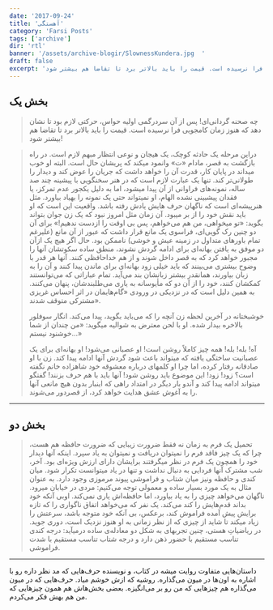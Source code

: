 ```yaml
---
date: '2017-09-24'
title: 'آهستگی'
category: 'Farsi Posts'
tags: ['archive']
dir: 'rtl'
banner: '/assets/archive-blogir/SlownessKundera.jpg  '
draft: false
excerpt: 'چه صحنه گردانی‌ای! پس از آن سردرگمی اولیه حواس، حرکتی لازم بود تا نشان دهد که هنوز زمان کامجویی فرا نرسیده است. قیمت را باید بالاتر برد تا تقاضا هم بیشتر شود!'
---
```


## بخش یک

> چه صحنه گردانی‌ای! پس از آن سردرگمی اولیه حواس، حرکتی لازم بود تا نشان دهد که هنوز زمان کامجویی فرا نرسیده است. قیمت را باید بالاتر برد تا تقاضا هم بیشتر شود!

> دراین مرحله یک حادثه کوچک، یک هیجان و نوعی انتظار مبهم لازم است. در راه بازگشت به قصر، مادام «ت» وانمود میکند که پریشان حال است. البته او خوب میداند در پایان کار، قدرت آن را خواهد داشت که جریان را عوض کند و دیدار را طولانی‌تر کند. تنها یک عبارت لازم است که در هنر سخنگویی با پیشینه چند صد ساله، نمونه‌های فراوانی از آن پیدا میشود، اما به دلیل یکجور عدم تمرکز، یا فقدان پیشبینی نشده الهام، او نمیتواند حتی یک نمونه را بهیاد بیاورد. مثل هنرپیشه‌ای است که ناگهان حرف هایش یادش رفته باشد. واقعیت این است که او باید نقش خود را از بر میبود. آن زمان مثل امروز نبود که یک زن جوان بتواند بگوید: «تو میخواهی، من هم می‌خواهم، پس بی اوقت را ازدست ندهیم!» برای آن دو چنین رک گویی‌ای، فراسوی یک مانع قرار داشت که عبور از آن مانع (علیرغم تمام باورهای متداول در زمینه عیش و خوشی) ناممکن بود. حال اگر هیچ یک ازآن دو موفق به یافتن بهانه‌ای برای ادامه گردش نشوند، منطق ساده سکوتشان آنها را مجبور خواهد کرد که به قصر داخل شوند و از هم خداحافظی کنند. آنها هر قدر با وضوح بیشتری می‌بینند که باید خیلی زود بهانه‌ای برای ماندن پیدا کنند و آن را به زبان بیاورند، همانقدر بیشتر زبانشان بند می‌آید. تمام عباراتی که می‌توانستند کمکشان کنند، خود را از آن دو که مأیوسانه به یاری می‌طلبندشان، پنهان می‌کنند. به همین دلیل است که در نزدیکی در ورودی «گام‌هایمان در اثر احساس غریزی مشترکی متوقف شدند».
>
> خوشبختانه در آخرین لحظه زن آنچه را که می‌باید بگوید، پیدا می‌کند. انگار سوفلور بالاخره بیدار شده. او با لحن معترض به شوالیه میگوید: «من چندان از شما خوشنود نیستم...»
>
> آه! بله! بله! همه چیز کاملاً روشن است! او عصبانی می‌شود! او بهانه‌ای برای یک عصبانیت ساختگی یافته که میتواند باعث شود گردش آنها ادامه پیدا کند. زن با او صادقانه رفتار کرده، اما چرا او کلمهای درباره معشوقه خود شاهزاده خانم نگفته است؟ زود! زود! این موضوع باید روشن شود! آنها باید با هم حرف بزنند! گفتگو میتواند ادامه پیدا کند و آندو بار دیگر در امتداد راهی که اینبار بدون هیچ مانعی آنها را به آغوش عشق هدایت خواهد کرد، از قصردور می‌شوند.

---

## بخش دو

> تحمیل یک فرم به زمان نه فقط ضرورت زیبایی که ضرورت حافظه هم هست، چرا که یک چیز فاقد فرم را نمیتوان دریافت و نمیتوان به یاد سپرد. اینکه آنها دیدار خود را همچون یک فرم در نظر میگرفتند برایشان دارای ارزش ویژه‌ای بود. آخر، شب مشترک آنها فردایی به دنبال نداشت و تنها در یاد میتوانست تکرار شود. میان کندی و حافظه ونیز میان شتاب و فراموشی پیوند مرموزی وجود دارد. به عنوان مثال به یک مورد بسیار ساده و معمولی توجه می‌کنیم: مردی در خیابان میرود. ناگهان می‌خواهد چیزی را به یاد بیاورد، اما حافظه‌اش یاری نمی‌کند. اوبی آنکه خود بداند قدم‌هایش را کند می‌کند. یک نفر که می‌خواهد اتفاق ناگواری را که تازه برایش پیش آمده فراموش کند، برعکس، بی آنکه خود متوجه باشد، سرعتش را زیاد میکند تا شاید از چیزی که از نظر زمانی به او هنوز نزدیک است، دوری جوید. در ریاضیاتِ هستی، چنین تجربهای به شکل دو معادله‌ی ساده درمیآید: درجه کندی تناسب مستقیم با حضور ذهن دارد و درجه شتاب تناسب مستقیم با شدت فراموشی.

---

داستان‌هایی متفاوت روایت میشه در کتاب، و نویسنده حرف‌هایی که مد نظر داره رو با اشاره به اون‌ها در میون می‌گذاره. روشیه که ازش خوشم میاد. حرف‌هایی که در میون می‌گذاره هم چیزهایی که من رو بر می‌انگیزه. بعضی بخش‌هاش هم همون چیزهایی که من هم بهش فکر می‌کردم.
